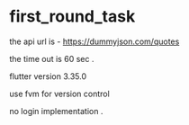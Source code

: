 # first_round_task

the api url is - https://dummyjson.com/quotes

the time out is 60 sec .

flutter version 3.35.0

use fvm for version control 

no login implementation . 

